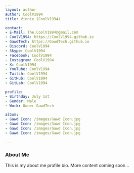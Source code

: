 ```yaml
---
layout: author
author: CoolV1994
title: Vinnie (CoolV1994)

contact:
- E-Mail: The.CoolV1994@gmail.com
- CoolV1994: https://CoolV1994.github.io
- GawdTech: https://GawdTech.github.io
- Discord: CoolV1994
- Skype: CoolV1994
- Facebook: CoolV1994
- Instagram: CoolV1994
- X: CoolV1994
- YouTube: CoolV1994
- Twitch: CoolV1994
- GitHub: CoolV1994
- GitLab: CoolV1994

profile:
- Birthday: July 1st
- Gender: Male
- Work: Owner GawdTech

album:
- Gawd Icon: /images/Gawd Icon.jpg
- Gawd Icon: /images/Gawd Icon.jpg
- Gawd Icon: /images/Gawd Icon.jpg
- Gawd Icon: /images/Gawd Icon.jpg

---
```


### About Me

This is my about me profile bio.
More content coming soon...
